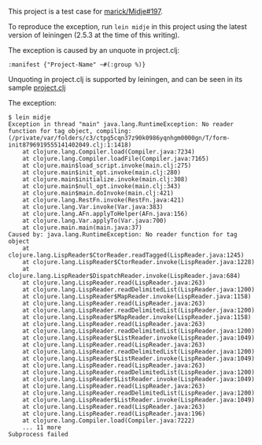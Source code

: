 This project is a test case for [marick/Midje#197](https://github.com/marick/Midje/issues/197).

To reproduce the exception, run `lein midje` in this project using the latest version of leiningen (2.5.3 at the time of this writing).

The exception is caused by an unquote in project.clj:

    :manifest {"Project-Name" ~#(:group %)}

Unquoting in project.clj is supported by leiningen, and can be seen in its sample [project.clj](https://github.com/technomancy/leiningen/blob/master/sample.project.clj)

The exception:

```
$ lein midje
Exception in thread "main" java.lang.RuntimeException: No reader function for tag object, compiling:(/private/var/folders/c3/ctpg5cqn37z90k0986yqnhgm0000gn/T/form-init8796919555141402049.clj:1:1418)
	at clojure.lang.Compiler.load(Compiler.java:7234)
	at clojure.lang.Compiler.loadFile(Compiler.java:7165)
	at clojure.main$load_script.invoke(main.clj:275)
	at clojure.main$init_opt.invoke(main.clj:280)
	at clojure.main$initialize.invoke(main.clj:308)
	at clojure.main$null_opt.invoke(main.clj:343)
	at clojure.main$main.doInvoke(main.clj:421)
	at clojure.lang.RestFn.invoke(RestFn.java:421)
	at clojure.lang.Var.invoke(Var.java:383)
	at clojure.lang.AFn.applyToHelper(AFn.java:156)
	at clojure.lang.Var.applyTo(Var.java:700)
	at clojure.main.main(main.java:37)
Caused by: java.lang.RuntimeException: No reader function for tag object
	at clojure.lang.LispReader$CtorReader.readTagged(LispReader.java:1245)
	at clojure.lang.LispReader$CtorReader.invoke(LispReader.java:1228)
	at clojure.lang.LispReader$DispatchReader.invoke(LispReader.java:684)
	at clojure.lang.LispReader.read(LispReader.java:263)
	at clojure.lang.LispReader.readDelimitedList(LispReader.java:1200)
	at clojure.lang.LispReader$MapReader.invoke(LispReader.java:1158)
	at clojure.lang.LispReader.read(LispReader.java:263)
	at clojure.lang.LispReader.readDelimitedList(LispReader.java:1200)
	at clojure.lang.LispReader$MapReader.invoke(LispReader.java:1158)
	at clojure.lang.LispReader.read(LispReader.java:263)
	at clojure.lang.LispReader.readDelimitedList(LispReader.java:1200)
	at clojure.lang.LispReader$ListReader.invoke(LispReader.java:1049)
	at clojure.lang.LispReader.read(LispReader.java:263)
	at clojure.lang.LispReader.readDelimitedList(LispReader.java:1200)
	at clojure.lang.LispReader$ListReader.invoke(LispReader.java:1049)
	at clojure.lang.LispReader.read(LispReader.java:263)
	at clojure.lang.LispReader.readDelimitedList(LispReader.java:1200)
	at clojure.lang.LispReader$ListReader.invoke(LispReader.java:1049)
	at clojure.lang.LispReader.read(LispReader.java:263)
	at clojure.lang.LispReader.readDelimitedList(LispReader.java:1200)
	at clojure.lang.LispReader$ListReader.invoke(LispReader.java:1049)
	at clojure.lang.LispReader.read(LispReader.java:263)
	at clojure.lang.LispReader.read(LispReader.java:196)
	at clojure.lang.Compiler.load(Compiler.java:7222)
	... 11 more
Subprocess failed
```
